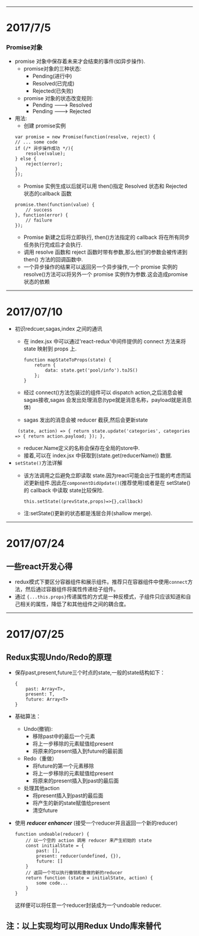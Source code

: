 --------------
# 2017/7/5
### Promise对象
- promise 对象中保存着未来才会结束的事件(如异步操作).
	+ promise对象的三种状态:
		+ Pending(进行中)
		+ Resolved(已完成)
		+ Rejected(已失败)
	+ promise 对象的状态改变规则:
		+ Pending ---> Resolved
		+ Pending ---> Rejected
- 用法:
	+ 创建 promise实例
	```
	var promise = new Promise(function(resolve, reject) {
  	// ... some code
  	if (/* 异步操作成功 */){
    	resolve(value);
  	} else {
    	reject(error);
  	}
	});
	```
	+ Promise 实例生成以后就可以用 then()指定 Resolved 状态和 Rejected 状态的callback 函数
	```
	promise.then(function(value) {
  		// success
	}, function(error) {
  		// failure
	});
	```
	+ Promise 新建之后将立即执行, then()方法指定的 callback 将在所有同步任务执行完成后才会执行.
	+ 调用 resolve 函数和 reject 函数时带有参数,那么他们的参数会被传递到then() 方法的回调函数中.
	+ 一个异步操作的结果可以返回另一个异步操作,一个 promise 实例的 resolve()方法可以将另外一个 promise 实例作为参数.这会造成promise状态的依赖
	
-------
# 2017/07/10
- 初识redcuer,sagas,index 之间的通讯
	+ 在 index.jsx 中可以通过'react-redux'中间件提供的 connect 方法来将 state 映射到 props 上.
	
		```
		function mapStateToProps(state) {
    		return {
        		data: state.get('pool/info').toJS()
    		};
		}
		```
	+ 经过 connect()方法包装过的组件可以 dispatch action,之后消息会被 sagas接收,sagas 会发出处理消息(type就是消息名称，payload就是消息体)
	+ sagas 发出的消息会被 reducer 截获,然后会更新state
	```
	 (state, action) => { return state.update('categories', categories => { return action.payload; }); },
	```
	+ reducer.Name定义的名称会保存在全局的store中.
	+ 接着,可以在 index.jsx 中获取到(state.get(reducerName)) 数据.
- `setState()`方法详解
	+ 该方法调用之后避免立即读取 state.因为react可能会出于性能的考虑而延迟更新组件.因此在`componentDidUpdate()`(推荐使用)或者是在 setState()的 callback 中读取 state比较保险.
	
		```
		this.setState((prevState,props)=>{},callback)
		```
	+ 注:setState()更新的状态都是浅层合并(shallow merge).
	
-------------
# 2017/07/24
## 一些react开发心得
- redux模式下要区分容器组件和展示组件。推荐只在容器组件中使用`connect`方法，然后通过容器组件将属性传递给子组件。
- 通过	`{...this.props}`传递属性的方式是一种反模式，子组件只应该知道和自己相关的属性，降低了和其他组件之间的耦合度。 
-------------------------------
# 2017/07/25
## Redux实现Undo/Redo的原理
- 保存past,present,future三个时点的state,一般的state结构如下：
	```
	{
	  	past: Array<T>,
	  	present: T,
	  	future: Array<T>
	}
	```
- 基础算法：
	+ Undo(撤销):
		+ 移除past中的最后一个元素
		+ 将上一步移除的元素赋值给present
		+ 将原来的present插入到future的最前面
	+ Redo（重做）
		+ 将future的第一个元素移除
		+ 将上一步移除的元素赋值给present
		+ 将原来的present插入到past的最后面
	+ 处理其他action
		+ 将present插入到past的最后面
		+ 将产生的新的state赋值给present
		+ 清空future
- 使用 ***reducer enhancer*** (接受一个reducer并且返回一个新的reducer)
	```
	function undoable(reducer) {
		// 以一个空的 action 调用 reducer 来产生初始的 state
		const initialState = {
		    past: [],
		    present: reducer(undefined, {}),
		    future: []
  		}
  		// 返回一个可以执行撤销和重做的新的reducer
		return function (state = initialState, action) {
			some code...
		}
	}
	```
	
	这样便可以将任意一个reducer封装成为一个undoable reducer.
	
## 注：以上实现均可以用Redux Undo库来替代
	
